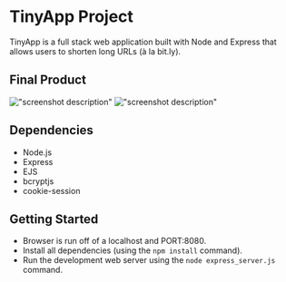 # TinyApp Project

TinyApp is a full stack web application built with Node and Express that allows users to shorten long URLs (à la bit.ly).



## Final Product

!["screenshot description"](#)
!["screenshot description"](#)

## Dependencies

- Node.js
- Express
- EJS
- bcryptjs
- cookie-session

## Getting Started

- Browser is run off of a localhost and PORT:8080.
- Install all dependencies (using the `npm install` command).
- Run the development web server using the `node express_server.js` command.